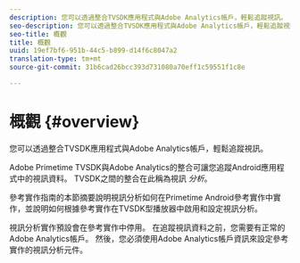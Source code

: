 ```yaml
---
description: 您可以透過整合TVSDK應用程式與Adobe Analytics帳戶，輕鬆追蹤視訊。
seo-description: 您可以透過整合TVSDK應用程式與Adobe Analytics帳戶，輕鬆追蹤視訊。
seo-title: 概觀
title: 概觀
uuid: 19ef7bf6-951b-44c5-b899-d14f6c8047a2
translation-type: tm+mt
source-git-commit: 31b6cad26bcc393d731080a70eff1c59551f1c8e

---
```



# 概觀 {#overview}

您可以透過整合TVSDK應用程式與Adobe Analytics帳戶，輕鬆追蹤視訊。

Adobe Primetime TVSDK與Adobe Analytics的整合可讓您追蹤Android應用程式中的視訊資料。 TVSDK之間的整合在此稱為視訊 *分析*。

參考實作指南的本節摘要說明視訊分析如何在Primetime Android參考實作中實作，並說明如何根據參考實作在TVSDK型播放器中啟用和設定視訊分析。

視訊分析實作預設會在參考實作中停用。 在追蹤視訊資料之前，您需要有正常的Adobe Analytics帳戶。 然後，您必須使用Adobe Analytics帳戶資訊來設定參考實作的視訊分析元件。
